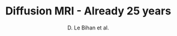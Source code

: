 ---
cat: ciel
subcat: neurophysics
bestof: false
author: D. Le Bihan et al.
title: Diffusion MRI  - Already 25 years
year: 2009
type: misc
---